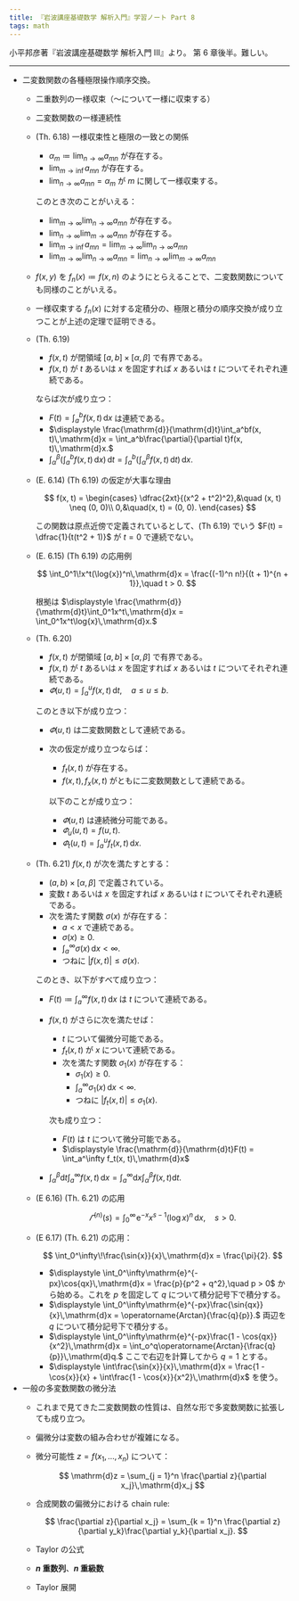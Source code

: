 ```yaml
---
title: 『岩波講座基礎数学 解析入門』学習ノート Part 8
tags: math
---
```


小平邦彦著『岩波講座基礎数学 解析入門 III』より。
第 6 章後半。難しい。

----

* 二変数関数の各種極限操作順序交換。
  * 二重数列の一様収束（～について一様に収束する）
  * 二変数関数の一様連続性
  * (Th. 6.18) 一様収束性と極限の一致との関係
    * $\displaystyle \alpha_m \coloneqq \lim_{n\to\infty} a_{mn}$ が存在する。
    * $\displaystyle \lim_{m\to\inf} a_{mn}$ が存在する。
    * $\displaystyle \lim_{n\to\infty} a_{mn} = \alpha_m$ が $m$ に関して一様収束する。

    このとき次のことがいえる：
    * $\displaystyle \lim_{m\to\infty}\lim_{n\to\infty}a_{mn}$ が存在する。
    * $\displaystyle \lim_{n\to\infty}\lim_{m\to\infty}a_{mn}$ が存在する。
    * $\displaystyle \lim_{m\to\inf} a_{mn} = \lim_{m\to\infty}\lim_{n\to\infty}a_{mn}$
    * $\displaystyle \lim_{m\to\infty}\lim_{n\to\infty}a_{mn} = \lim_{n\to\infty}\lim_{m\to\infty}a_{mn}$
  * $f(x, y)$ を $f_n(x) \coloneqq f(x, n)$ のようにとらえることで、二変数関数についても同様のことがいえる。
  * 一様収束する $f_n(x)$ に対する定積分の、極限と積分の順序交換が成り立つことが上述の定理で証明できる。
  * (Th. 6.19)
    * $f(x, t)$ が閉領域 ${[a, b]} \times {[\alpha, \beta]}$ で有界である。
    * $f(x, t)$ が $t$ あるいは $x$ を固定すれば $x$ あるいは $t$ についてそれぞれ連続である。

    ならば次が成り立つ：
    * $\displaystyle F(t) = \int_a^bf(x, t)\,\mathrm{d}x$ は連続である。
    * $\displaystyle \frac{\mathrm{d}}{\mathrm{d}t}\int_a^bf(x, t)\,\mathrm{d}x = \int_a^b\frac{\partial}{\partial t}f(x, t)\,\mathrm{d}x.$
    * $\displaystyle \int_\alpha^\beta\left(\int_a^bf(x, t)\,\mathrm{d}x\right)\,\mathrm{d}t = \int_a^b\left(\int_\alpha^\beta f(x, t)\,\mathrm{d}t\right)\,\mathrm{d}x.$
  * (E. 6.14) (Th 6.19) の仮定が大事な理由

    $$
    f(x, t) = \begin{cases}
    \dfrac{2xt}{(x^2 + t^2)^2},&\quad (x, t) \neq (0, 0)\\
    0,&\quad(x, t) = (0, 0).
    \end{cases}
    $$

    この関数は原点近傍で定義されているとして、(Th 6.19) でいう $F(t) = \dfrac{1}{t(t^2 + 1)}$ が $t = 0$ で連続でない。
  * (E. 6.15) (Th 6.19) の応用例

    $$
    \int_0^1\!x^t(\log{x})^n\,\mathrm{d}x = \frac{(-1)^n n!}{(t + 1)^{n + 1}},\quad t > 0.
    $$

    根拠は $\displaystyle \frac{\mathrm{d}}{\mathrm{d}t}\int_0^1x^t\,\mathrm{d}x = \int_0^1x^t\log{x}\,\mathrm{d}x.$
  * (Th. 6.20)
    * $f(x, t)$ が閉領域 ${[a, b]} \times {[\alpha, \beta]}$ で有界である。
    * $f(x, t)$ が $t$ あるいは $x$ を固定すれば $x$ あるいは $t$ についてそれぞれ連続である。
    * $\displaystyle \varPhi(u, t) = \int_a^uf(x, t)\,\mathrm{d}t,\quad a \le u \le b.$

    このとき以下が成り立つ：
    * $\varPhi(u, t)$ は二変数関数として連続である。
    * 次の仮定が成り立つならば：
      * $f_t(x, t)$ が存在する。
      * $f(x, t), f_x(x, t)$ がともに二変数関数として連続である。

      以下のことが成り立つ：
      * $\varPhi(u, t)$ は連続微分可能である。
      * $\varPhi_u(u, t) = f(u, t).$
      * $\displaystyle \varPhi_t(u, t) = \int_a^uf_t(x, t)\,\mathrm{d}x.$
  * (Th. 6.21) $f(x, t)$ が次を満たすとする：
    * $(a, b) \times {[\alpha, \beta]}$ で定義されている。
    * 変数 $t$ あるいは $x$ を固定すれば $x$ あるいは $t$ についてそれぞれ連続である。
    * 次を満たす関数 $\sigma(x)$ が存在する：
      * $a < x$ で連続である。
      * $\sigma(x) \ge 0.$
      * $\displaystyle \int_a^\infty\sigma(x)\,\mathrm{d}x < \infty.$
      * つねに $\lvert f(x, t)\rvert \le \sigma(x).$

    このとき、以下がすべて成り立つ：
    * $\displaystyle F(t) \coloneqq \int_a^\infty f(x, t)\,\mathrm{d}x$ は $t$ について連続である。
    * $f(x, t)$ がさらに次を満たせば：
      * $t$ について偏微分可能である。
      * $f_t(x, t)$ が $x$ について連続である。
      * 次を満たす関数 $\sigma_1(x)$ が存在する：
        * $\sigma_1(x) \ge 0.$
        * $\displaystyle \int_a^\infty\sigma_1(x)\,\mathrm{d}x < \infty.$
        * つねに $\lvert f_t(x, t)\rvert \le \sigma_1(x).$

      次も成り立つ：
      * $F(t)$ は $t$ について微分可能である。
      * $\displaystyle \frac{\mathrm{d}}{\mathrm{d}t}F(t) = \int_a^\infty f_t(x, t)\,\mathrm{d}x$
    * $\displaystyle \int_\alpha^\beta\mathrm{d}t\int_a^\infty f(x, t)\,\mathrm{d}x = \int_a^\infty \mathrm{d}x\int_\alpha^\beta f(x, t)\mathrm{d}t.$
  * (E 6.16) (Th. 6.21) の応用

    $$
    \varGamma^{(n)}(s) = \int_0^\infty\!\mathrm{e}^{-x} x^{s-1}(\log{x})^n\,\mathrm{d}x,\quad s > 0.
    $$

  * (E 6.17) (Th. 6.21) の応用：

    $$
    \int_0^\infty\!\frac{\sin{x}}{x}\,\mathrm{d}x = \frac{\pi}{2}.
    $$

    * $\displaystyle \int_0^\infty\mathrm{e}^{-px}\cos{qx}\,\mathrm{d}x = \frac{p}{p^2 + q^2},\quad p > 0$ から始める。これを $p$ を固定して $q$ について積分記号下で積分する。
    * $\displaystyle \int_0^\infty\mathrm{e}^{-px}\frac{\sin{qx}}{x}\,\mathrm{d}x = \operatorname{Arctan}{\frac{q}{p}}.$ 両辺を $q$ について積分記号下で積分する。
    * $\displaystyle \int_0^\infty\mathrm{e}^{-px}\frac{1 - \cos{qx}}{x^2}\,\mathrm{d}x = \int_o^q\operatorname{Arctan}{\frac{q}{p}}\,\mathrm{d}q.$ ここで右辺を計算してから $q = 1$ とする。
    * $\displaystyle \int\frac{\sin{x}}{x}\,\mathrm{d}x = \frac{1 - \cos{x}}{x} + \int\frac{1 - \cos{x}}{x^2}\,\mathrm{d}x$ を使う。
* 一般の多変数関数の微分法
  * これまで見てきた二変数関数の性質は、自然な形で多変数関数に拡張しても成り立つ。
  * 偏微分は変数の組み合わせが複雑になる。
  * 微分可能性 $z = f(x_1, \dotsc, x_n)$ について：

    $$
    \mathrm{d}z = \sum_{j = 1}^n \frac{\partial z}{\partial x_j}\,\mathrm{d}x_j
    $$

  * 合成関数の偏微分における chain rule:

    $$
    \frac{\partial z}{\partial x_j} = \sum_{k = 1}^n \frac{\partial z}{\partial y_k}\frac{\partial y_k}{\partial x_j}.
    $$

  * Taylor の公式
  * **$n$ 重数列**、**$n$ 重級数**
  * Taylor 展開
